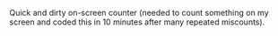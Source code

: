 Quick and dirty on-screen counter (needed to count something on my screen and coded this in 10 minutes after many repeated miscounts).
